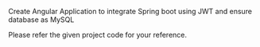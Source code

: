 Create Angular Application to integrate Spring boot using JWT and ensure database as MySQL

Please refer the given project code for your reference.

